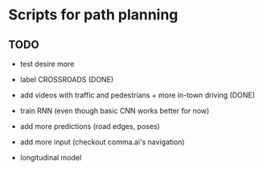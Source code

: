 # Scripts for path planning

## TODO
- test desire more
- label CROSSROADS  (DONE)
- add videos with traffic and pedestrians + more in-town driving  (DONE)

- train RNN (even though basic CNN works better for now)
- add more predictions (road edges, poses)
- add more input (checkout comma.ai's navigation)

- longitudinal model

